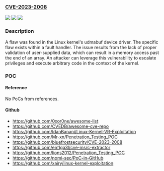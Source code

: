 ### [CVE-2023-2008](https://cve.mitre.org/cgi-bin/cvename.cgi?name=CVE-2023-2008)
![](https://img.shields.io/static/v1?label=Product&message=Linux%20kernel%20udmabuf%20device%20driver&color=blue)
![](https://img.shields.io/static/v1?label=Version&message=n%2Fa&color=blue)
![](https://img.shields.io/static/v1?label=Vulnerability&message=CWE-129&color=brighgreen)

### Description

A flaw was found in the Linux kernel's udmabuf device driver. The specific flaw exists within a fault handler. The issue results from the lack of proper validation of user-supplied data, which can result in a memory access past the end of an array. An attacker can leverage this vulnerability to escalate privileges and execute arbitrary code in the context of the kernel.

### POC

#### Reference
No PoCs from references.

#### Github
- https://github.com/0xor0ne/awesome-list
- https://github.com/CVEDB/awesome-cve-repo
- https://github.com/IdanBanani/Linux-Kernel-VR-Exploitation
- https://github.com/Mr-xn/Penetration_Testing_POC
- https://github.com/bluefrostsecurity/CVE-2023-2008
- https://github.com/em1ga3l/cve-msrc-extractor
- https://github.com/lions2012/Penetration_Testing_POC
- https://github.com/nomi-sec/PoC-in-GitHub
- https://github.com/xairy/linux-kernel-exploitation

